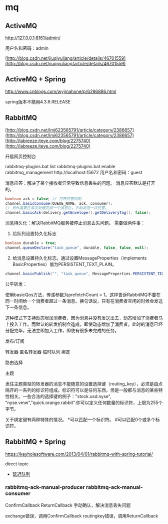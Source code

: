 # mq

## ActiveMQ

http://127.0.0.1:8161/admin/

用户名和密码：admin

[http://blog.csdn.net/jiuqiyuliang/article/details/46701559](http://blog.csdn.net/jiuqiyuliang/article/details/46701559)

## ActiveMQ + Spring

http://www.cnblogs.com/wyjmahone/p/6296886.html

spring版本不能用4.3.6.RELEASE

## RabbitMQ

[http://blog.csdn.net/lmj623565791/article/category/2386657](http://blog.csdn.net/lmj623565791/article/category/2386657)
[http://labreeze.iteye.com/blog/2275740](http://labreeze.iteye.com/blog/2275740)

开启网页控制台

rabbitmq-plugins.bat list
rabbitmq-plugins.bat enable rabbitmq_management
http://localhost:15672
用户名和密码：guest

消息应答：解决了某个接收者异常导致信息丢失的问题。
消息应答默认是打开的。
```java
boolean ack = false; // 打开应答机制
channel.basicConsume(QUEUE_NAME, ack, consumer);
// 另外需要在每次处理完成一个消息后，手动发送一次应答。
channel.basicAck(delivery.getEnvelope().getDeliveryTag(), false);
```

消息持久化：解决RabbitMQ服务被停止消息丢失问题。
需要做两件事：
1. 给队列设置持久化标志
```java
boolean durable = true;
channel.queueDeclare("task_queue", durable, false, false, null);
```
2. 给消息设置持久化标志。通过设置MessageProperties（implements BasicProperties）值为PERSISTENT_TEXT_PLAIN。
```java
channel.basicPublish("", "task_queue", MessageProperties.PERSISTENT_TEXT_PLAIN, message.getBytes());
```

公平转发：

使用basicQos方法，传递参数为prefetchCount = 1。这样告诉RabbitMQ不要在同一时间给一个消费者超过一条消息。换句话说，只有在消费者空闲的时候会发送下一条信息。

这种模式下支持动态增加消费者，因为消息并没有发送出去，动态增加了消费者马上投入工作。而默认的转发机制会造成，即使动态增加了消费者，此时的消息已经分配完毕，无法立即加入工作，即使有很多未完成的任务。

发布/订阅

转发器
匿名转发器
临时队列
绑定

路由选择

主题

发往主题类型的转发器的消息不能随意的设置选择键（routing_key），必须是由点隔开的一系列的标识符组成。标识符可以是任何东西，但是一般都与消息的某些特性相关。一些合法的选择键的例子："stock.usd.nyse", "nyse.vmw","quick.orange.rabbit".你可以定义任何数量的标识符，上限为255个字节。

关于绑定键有两种特殊的情况。
*可以匹配一个标识符。
\#可以匹配0个或多个标识符。

## RabbitMQ + Spring

https://keyholesoftware.com/2013/04/01/rabbitmq-with-spring-tutorial/

direct
topic

+ [延迟队列](https://mp.weixin.qq.com/s?__biz=MzUzMTA2NTU2Ng==&mid=2247485829&idx=2&sn=59fd11d1b19d201fa958e8c9e11d1d2e&chksm=fa497634cd3eff22505453f31a210fd88dc11c3994e3582b955ca30e5059f3fda35f8ae0da65&mpshare=1&scene=1&srcid=1213KiT3TehNcUGcTFlgXwiB#rd)


### rabbitmq-ack-manual-producer rabbitmq-ack-manual-consumer
ConfirmCallback
ReturnCallback
手动确认，解决消息丢失问题

exchange错误，调用ConfirmCallback
routingkey错误，调用ReturnCallback
